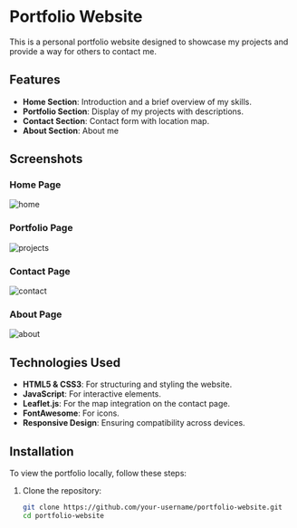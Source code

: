 # Portfolio Website

This is a personal portfolio website designed to showcase my projects and provide a way for others to contact me.

## Features

- **Home Section**: Introduction and a brief overview of my skills.
- **Portfolio Section**: Display of my projects with descriptions.
- **Contact Section**: Contact form with location map.
- **About Section**: About me

## Screenshots

### Home Page
![home](https://github.com/user-attachments/assets/5d81b23a-de79-4d8d-a451-e6ef51122884)

### Portfolio Page
![projects](https://github.com/user-attachments/assets/597b8163-6a19-4baf-8418-b04c80cc8339)

### Contact Page
![contact](https://github.com/user-attachments/assets/4124d887-5657-44b9-92f7-04b058f5241e)

### About Page
![about](https://github.com/user-attachments/assets/bd2d5e23-4e07-43e0-a262-1ace35258cd7)


## Technologies Used

- **HTML5 & CSS3**: For structuring and styling the website.
- **JavaScript**: For interactive elements.
- **Leaflet.js**: For the map integration on the contact page.
- **FontAwesome**: For icons.
- **Responsive Design**: Ensuring compatibility across devices.

## Installation

To view the portfolio locally, follow these steps:

1. Clone the repository:

   ```bash
   git clone https://github.com/your-username/portfolio-website.git
   cd portfolio-website
